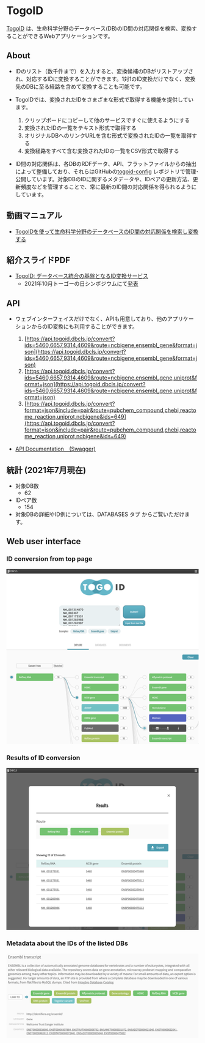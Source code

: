 # TogoID

[TogoID](https://togoid.dbcls.jp/) は、生命科学分野のデータベース(DB)のID間の対応関係を検索、変換することができるWebアプリケーションです。

## About
- IDのリスト（数千件まで）を入力すると、変換候補のDBがリストアップされ、対応するIDに変換することができます。1対1のID変換だけでなく、変換先のDBに至る経路を含めて変換することも可能です。

- TogoIDでは、変換されたIDをさまざまな形式で取得する機能を提供しています。
    1. クリップボードにコピーして他のサービスですぐに使えるようにする
    2. 変換されたIDの一覧をテキスト形式で取得する
    3. オリジナルDBへのリンクURLを含む形式で変換されたIDの一覧を取得する
    4. 変換経路をすべて含む変換されたIDの一覧をCSV形式で取得する

- ID間の対応関係は、各DBのRDFデータ、API、フラットファイルからの抽出によって整備しており、それらはGitHubの[togoid-config](https://github.com/dbcls/togoid-config/) レポジトリで管理･公開しています。対象DBのIDに関するメタデータや、IDペアの更新方法、更新頻度などを管理することで、常に最新のID間の対応関係を得られるようにしています。

## 動画マニュアル
- [TogoIDを使って生命科学分野のデータベースのID間の対応関係を検索し変換する](https://youtu.be/xxkVEtJMW2k)

## 紹介スライドPDF
- [TogoID: データベース統合の基盤となるID変換サービス](https://biosciencedbc.jp/event/symposium/togo2021/files/poster03_togo2021.pdf)
    - 2021年10月トーゴーの日シンポジウムにて[発表](https://biosciencedbc.jp/event/symposium/togo2021/poster/003.html)   

## API
- ウェブインターフェイスだけでなく、APIも用意しており、他のアプリケーションからのID変換にも利用することができます。
    1. [https://api.togoid.dbcls.jp/convert?ids=5460,6657,9314,4609&route=ncbigene,ensembl_gene&format=json](https://api.togoid.dbcls.jp/convert?ids=5460,6657,9314,4609&route=ncbigene,ensembl_gene&format=json)
    2. [https://api.togoid.dbcls.jp/convert?ids=5460,6657,9314,4609&route=ncbigene,ensembl_gene,uniprot&format=json](https://api.togoid.dbcls.jp/convert?ids=5460,6657,9314,4609&route=ncbigene,ensembl_gene,uniprot&format=json)
    3. [https://api.togoid.dbcls.jp/convert?format=json&include=pair&route=pubchem_compound,chebi,reactome_reaction,uniprot,ncbigene&ids=649](https://api.togoid.dbcls.jp/convert?format=json&include=pair&route=pubchem_compound,chebi,reactome_reaction,uniprot,ncbigene&ids=649)

- [API Documentation　(Swagger)](https://togoid.dbcls.jp/apidoc/)

## 統計 (2021年7月現在)
- 対象DB数 
    - 62
- IDペア数
    - 154
- 対象DBの詳細やID例については、DATABASES タブ からご覧いただけます。 

## Web user interface

### ID conversion from top page

![Fig-1](https://raw.githubusercontent.com/dbcls/website/master/services/images/TogoID_fig-1_20210707.png)

### Results of ID conversion

![Fig-2](https://raw.githubusercontent.com/dbcls/website/master/services/images/TogoID_fig-2_20210707.png)

### Metadata about the IDs of the listed DBs

![Fig-3](https://raw.githubusercontent.com/dbcls/website/master/services/images/TogoID_fig-3_20210707.png)
